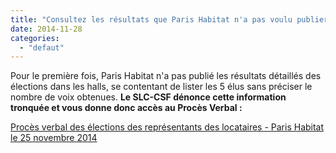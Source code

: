 ```yaml
---
title: "Consultez les résultats que Paris Habitat n'a pas voulu publier !"
date: 2014-11-28
categories: 
  - "defaut"
---
```


Pour le première fois, Paris Habitat n'a pas publié les résultats détaillés des élections dans les halls, se contentant de lister les 5 élus sans préciser le nombre de voix obtenues. **Le SLC-CSF dénonce cette information tronquée et vous donne donc accès au Procès Verbal :**

[Procès verbal des élections des représentants des locataires - Paris Habitat le 25 novembre 2014](/uploads/Résultat-élections-PH-2014.pdf)
